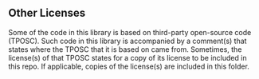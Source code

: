 ## Other Licenses

Some of the code in this library is based on third-party open-source code (TPOSC). Such code in this library is accompanied by a comment(s) that states where the TPOSC that it is based on came from. Sometimes, the license(s) of that TPOSC states for a copy of its license to be included in this repo. If applicable, copies of the license(s) are included in this folder.
